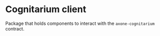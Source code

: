 # Cognitarium client

Package that holds components to interact with the `axone-cognitarium` contract.
